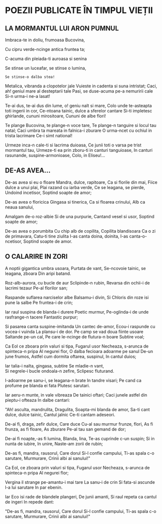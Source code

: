 # POEZII PUBLICATE ÎN TIMPUL VIEȚII

## LA MORMANTUL LUI ARON PUMNUL

Imbraca-te in doliu, frumoasa Bucovina,

Cu cipru verde-ncinge antica fruntea ta;

C-acuma din pleiada-ti auroasa si senina

Se stinse un luceafar, se stinse o lumina,

	Se stinse-o dalba stea!

Metalica, vibranda a clopotelor jale
Vuieste in cadenta si suna intristat;
Caci, ah! geniul mare al desteptarii tale
Pasi, se duse-acuma pe-a nemuririi cale
	Si-n urma-i ne-a lasat!

Te-ai dus, te-ai dus din lume, o! geniu nalt si mare,
Colo unde te-asteapta toti ingerii in cor,
Ce-ntoana tainic, dulce a sferelor cantare
Si-ti impletesc ghirlande, cununi mirositoare,
	Cununi de albe flori!
	
Te plange Bucovina, te plange-n voce tare,
Te plange-n tanguire si locul tau natal;
Caci umbra ta mareata in falnica-i zburare
O urma-ncet cu ochiul in trista lacrimare
	Ce-i simt national!
	
Urmeze inca-n cale-ti si lacrima duioasa,
Ce junii toti o varsa pe trist mormantul tau,
Urmeze-ti ea prin zboru-ti in canturi tanguioase,
In canturi rasunande, suspine-armonioase,
	Colo, in Eliseu!...

## DE-AS AVEA...

De-as avea si eu o floare
Mandra, dulce, rapitoare,
Ca si florile din mai,
Fiice dulce a unui plai,
Plai razand cu iarba verde,
Ce se leagana, se pierde,
Undoind incetisor,
Soptind soapte de amor;

De-as avea o floricica
Gingasa si tinerica,
Ca si floarea crinului,
Alb ca neaua sanului,

Amalgam de-o roz-albie
Si de una purpurie,
Cantand vesel si usor,
Soptind soapte de amor;

De-as avea o porumbita 
Cu chip alb de copilita, 
Copilita  blandisoara
Ca o zi de primavara, 
Catu-ti tine ziulita 
I-as canta doina, doinita, 
I-as canta-o-ncetisor,
Soptind soapte de  amor.


## O CALARIRE IN ZORI

A noptii gigantica umbra usoara,
	Purtata de vant, 
Se-ncovoie tainic, se leagana, zboara
	Din aripi batand.

Roz-alb-aurora, cu bucle de aur
	Sclipinde-n rubin,
Revarsa din ochii-i de lacrimi tezaur
	Pe-al florilor san;
	
Raspande suflarea narciselor albe
	Balsamu-i divin, 
Si Chloris din roze isi pune la salbe
	Pe fruntea-i de crin;
	
Iar raul suspina de blanda-i durere
	Poetic murmur, 
Pe-oglinda-i de unde rasfrange-n tacere
	Fantastic purpur;
	
Si pasarea canta suspine-imitanda
	Un cantec de-amor, 
Ecou-i raspunde cu vocea-i vuinda
	La plansu-i de dor.
Pe camp se vad doua fiinte usoare
	Saltande pe-un cal, 
Pe care le-ncinge de flutura-n boare
	Subtire voal;
     
Ca Eol ce zboara prin valuri si tipa, 
	Fugarul usor 
Necheaza, s-arunca de spinteca-n pripa 
	Al negurei flor, 
O dalba fecioara adoarme pe sanul 
	De-un june frumos, 
Astfel cum dormita oftarea, suspinul, 
	In cantul duios; 
 
Iar talia-i nalta, gingasa, subtire 
	Se mladie-n vant,  
Si negrele-i bucle ondoala-n zefire, 
	Sclipesc fluturand. 
 
I-adoarme pe sanu-i, se leagana-n brate 
	In tandre visari;
Pe cand ca profume pe blanda ei fata
	Plutesc sarutari.
	
Iar aeru-n munte, in vale vibreaza
	De tainici oftari;
Caci junele astfel din pieptu-i ofteaza
	In dalbe cantari:
	
"Ah! asculta, mandrulita,
	Dragulita,
Soapta-mi blanda de amor,
Sa-ti cant dulce, dulce tainic,
	Cantul jalnic
Ce-ti cantam adeseori.

De-ai fi, draga, zefir dulce,
	Care duce
Cu-al sau murmur frunze, flori,
As fi frunza, as fi floare,
	As zburare
Pe-al tau san gemand de dor;

De-ai fi noapte,-as fi lumina,
	Blanda, lina,
Te-as cuprinde c-un suspin;
Si in nunta de iubire,
	In unire,
Naste-am zorii de rubin;

De-as fi, mandra, rausorul,
	Care dorul
Si-l confie campului,
Ti-as spala c-o sarutare,
	Murmurare,
Crinii albi ai sanului!"

Ca Eol, ce zboara prin valuri si tipa,
	Fugarul usor
Necheaza, s-arunca de spinteca-n pripa
	Al negurei flor;
	
Vergina il strange pe-amantu-i mai tare
	La sanu-i de crin
Si fata-si ascunde l-a lui sarutare
	In par ebenin.
	
Iar Eco isi rade de blandele plangeri,
	De junii amanti,
Si raul repeta ca cantul de ingeri
	In repede dant:
	
"De-as fi, mandra, rausorul,
	Care dorul
Si-l confie campului,
Ti-as spala c-o sarutare,
	Murmurare,
Crinii albi ai sanului!"